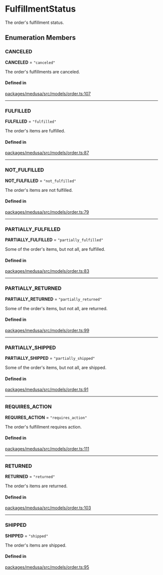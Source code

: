 # FulfillmentStatus

The order's fulfillment status.

## Enumeration Members

### CANCELED

 **CANCELED** = ``"canceled"``

The order's fulfillments are canceled.

#### Defined in

[packages/medusa/src/models/order.ts:107](https://github.com/medusajs/medusa/blob/3d9f5ae63/packages/medusa/src/models/order.ts#L107)

___

### FULFILLED

 **FULFILLED** = ``"fulfilled"``

The order's items are fulfilled.

#### Defined in

[packages/medusa/src/models/order.ts:87](https://github.com/medusajs/medusa/blob/3d9f5ae63/packages/medusa/src/models/order.ts#L87)

___

### NOT\_FULFILLED

 **NOT\_FULFILLED** = ``"not_fulfilled"``

The order's items are not fulfilled.

#### Defined in

[packages/medusa/src/models/order.ts:79](https://github.com/medusajs/medusa/blob/3d9f5ae63/packages/medusa/src/models/order.ts#L79)

___

### PARTIALLY\_FULFILLED

 **PARTIALLY\_FULFILLED** = ``"partially_fulfilled"``

Some of the order's items, but not all, are fulfilled.

#### Defined in

[packages/medusa/src/models/order.ts:83](https://github.com/medusajs/medusa/blob/3d9f5ae63/packages/medusa/src/models/order.ts#L83)

___

### PARTIALLY\_RETURNED

 **PARTIALLY\_RETURNED** = ``"partially_returned"``

Some of the order's items, but not all, are returned.

#### Defined in

[packages/medusa/src/models/order.ts:99](https://github.com/medusajs/medusa/blob/3d9f5ae63/packages/medusa/src/models/order.ts#L99)

___

### PARTIALLY\_SHIPPED

 **PARTIALLY\_SHIPPED** = ``"partially_shipped"``

Some of the order's items, but not all, are shipped.

#### Defined in

[packages/medusa/src/models/order.ts:91](https://github.com/medusajs/medusa/blob/3d9f5ae63/packages/medusa/src/models/order.ts#L91)

___

### REQUIRES\_ACTION

 **REQUIRES\_ACTION** = ``"requires_action"``

The order's fulfillment requires action.

#### Defined in

[packages/medusa/src/models/order.ts:111](https://github.com/medusajs/medusa/blob/3d9f5ae63/packages/medusa/src/models/order.ts#L111)

___

### RETURNED

 **RETURNED** = ``"returned"``

The order's items are returned.

#### Defined in

[packages/medusa/src/models/order.ts:103](https://github.com/medusajs/medusa/blob/3d9f5ae63/packages/medusa/src/models/order.ts#L103)

___

### SHIPPED

 **SHIPPED** = ``"shipped"``

The order's items are shipped.

#### Defined in

[packages/medusa/src/models/order.ts:95](https://github.com/medusajs/medusa/blob/3d9f5ae63/packages/medusa/src/models/order.ts#L95)
